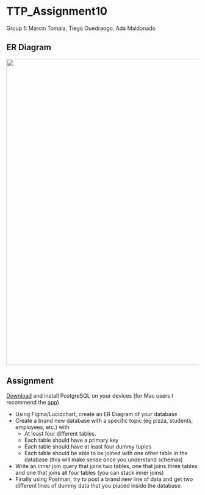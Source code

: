 # TTP_Assignment10
Group 1: Marcin Tomala, Tiego Ouedraogo, Ada Maldonado 
## ER Diagram
<img src="https://user-images.githubusercontent.com/34352705/150045345-3e6d7f89-ccbf-460d-8992-34e9894b9b11.png" height="800">

## Assignment
[Download](https://www.postgresql.org/download/) and install PostgreSQL on your devices (for Mac users I recommend the [app](https://postgresapp.com/))
* Using Figma/Lucidchart, create an ER Diagram of your database
* Create a brand new database with a specific topic (eg pizza, students, employees, etc.) with 
  * At least four different tables.
  * Each table should have a primary key
  * Each table should have at least four dummy tuples
  * Each table should be able to be joined with one other table in the database (this will make sense once you understand schemas)
* Write an inner join query that joins two tables, one that joins three tables and one that joins all four tables (you can stack inner joins)
* Finally using Postman, try to post a brand new line of data and get two different lines of dummy data that you placed inside the database.
